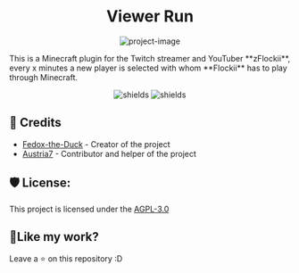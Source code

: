 <h1 align="center" id="title">Viewer Run</h1>

<p align="center"><img src="https://socialify.git.ci/Fedox-die-Ente/viewer_run/image?font=Jost&forks=1&issues=1&language=1&name=1&owner=1&pattern=Brick%20Wall&stargazers=1&theme=Dark" alt="project-image"></p>
<p id="description">This is a Minecraft plugin for the Twitch streamer and YouTuber **zFlockii**, every x minutes a new player is selected with whom **Flockii** has to play through Minecraft.</p>

<p align="center"><img src="https://img.shields.io/badge/License-AGPL_3.0-green" alt="shields">   <img src="https://img.shields.io/github/release/Fedox-die-Ente/viewer_run?include_prereleases=&amp;sort=semver&amp;color=green" alt="shields"></p>

<h2>🤵 Credits</h2>

- [Fedox-the-Duck](https://github.com/Fedox-die-Ente) - Creator of the project
- [Austria7](https://github.com/Austria7) - Contributor and helper of the project

<h2>🛡️ License:</h2>

This project is licensed under the [AGPL-3.0](LICENSE)

<h2>💖Like my work?</h2>

Leave a ⭐ on this repository :D